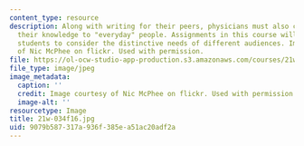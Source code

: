```yaml
---
content_type: resource
description: Along with writing for their peers, physicians must also communicate
  their knowledge to "everyday" people. Assignments in this course will challenge
  students to consider the distinctive needs of different audiences. Image courtesy
  of Nic McPhee on flickr. Used with permission.
file: https://ol-ocw-studio-app-production.s3.amazonaws.com/courses/21w-034-science-writing-and-new-media-perspectives-on-medicine-and-public-health-fall-2016/9079b587317a936f385ea51ac20adf2a_21w-034f16.jpg
file_type: image/jpeg
image_metadata:
  caption: ''
  credit: Image courtesy of Nic McPhee on flickr. Used with permission.
  image-alt: ''
resourcetype: Image
title: 21w-034f16.jpg
uid: 9079b587-317a-936f-385e-a51ac20adf2a
---
```

